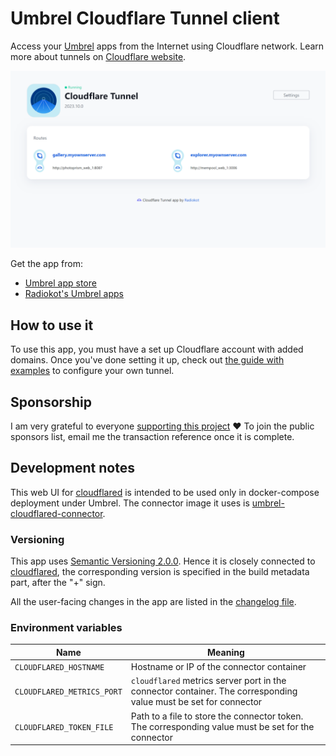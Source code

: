 # Umbrel Cloudflare Tunnel client
Access your [Umbrel](https://umbrel.com/) apps from the Internet using Cloudflare network. Learn more about tunnels on [Cloudflare website](https://www.cloudflare.com/products/tunnel/).

![Screenshot](repository-assets/screen-1.png)

Get the app from:
- [Umbrel app store](https://apps.umbrel.com/app/cloudflared)
- [Radiokot's Umbrel apps](https://github.com/Radiokot/umbrel-app-store)

## How to use it

To use this app, you must have a set up Cloudflare account with added domains. Once you've done setting it up, check out [the guide with examples](https://github.com/Radiokot/umbrel-cloudflared/wiki/How-to-set-up-Cloudflare-Tunnel-on-your-Umbrel) to configure your own tunnel.

## Sponsorship
I am very grateful to everyone [supporting this project](https://radiokot.com.ua/tip) ♥ To join the public sponsors list, email me the transaction reference once it is complete.

## Development notes
This web UI for [cloudflared](https://github.com/cloudflare/cloudflared) is intended to be used only in docker-compose deployment under Umbrel. The connector image it uses is [umbrel-cloudflared-connector](https://github.com/Radiokot/umbrel-cloudflared-connector).

### Versioning
This app uses [Semantic Versioning 2.0.0](https://semver.org/#spec-item-11). Hence it is closely connected to [cloudflared](https://github.com/cloudflare/cloudflared), the corresponding version is specified in the build metadata part, after the "+" sign.

All the user-facing changes in the app are listed in the [changelog file](CHANGELOG.md).

### Environment variables
|Name|Meaning|
|-|-|
|`CLOUDFLARED_HOSTNAME`|Hostname or IP of the connector container|
|`CLOUDFLARED_METRICS_PORT`|`cloudflared` metrics server port in the connector container. The corresponding value must be set for connector|
|`CLOUDFLARED_TOKEN_FILE`|Path to a file to store the connector token. The corresponding value must be set for the connector|
